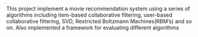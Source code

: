 This project implement a movie recommendation system using a series of algorithms including item-based collaborative filtering, user-based collaborative filtering, SVD, Restricted Boltzmann Machines(RBM’s) and so on. Also implemented a framework for evaluating different algorithms
